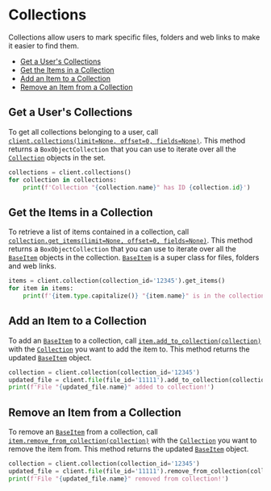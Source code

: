 Collections
===========

Collections allow users to mark specific files, folders and web links to make it easier to find them.

<!-- START doctoc generated TOC please keep comment here to allow auto update -->
<!-- DON'T EDIT THIS SECTION, INSTEAD RE-RUN doctoc TO UPDATE -->

- [Get a User's Collections](#get-a-users-collections)
- [Get the Items in a Collection](#get-the-items-in-a-collection)
- [Add an Item to a Collection](#add-an-item-to-a-collection)
- [Remove an Item from a Collection](#remove-an-item-from-a-collection)

<!-- END doctoc generated TOC please keep comment here to allow auto update -->

Get a User's Collections
------------------------

To get all collections belonging to a user, call [`client.collections(limit=None, offset=0, fields=None)`][collections].
This method returns a `BoxObjectCollection` that you can use to iterate over all the
[`Collection`][collection_class] objects in the set.

<!-- sample get_collections -->
```python
collections = client.collections()
for collection in collections:
    print(f'Collection "{collection.name}" has ID {collection.id}')
```

[collections]: https://box-python-sdk.readthedocs.io/en/latest/boxsdk.client.html#boxsdk.client.client.Client.collections
[collection_class]: https://box-python-sdk.readthedocs.io/en/latest/boxsdk.object.html#boxsdk.object.collection.Collection

Get the Items in a Collection
-----------------------------

To retrieve a list of items contained in a collection, call
[`collection.get_items(limit=None, offset=0, fields=None)`][get_items].  This method returns a
`BoxObjectCollection` that you can use to iterate over all the [`BaseItem`][base_item_class] objects in
the collection. [`BaseItem`][base_item_class] is a super class for files, folders and web links.

<!-- sample get_collections_id_items -->
```python
items = client.collection(collection_id='12345').get_items()
for item in items:
    print(f'{item.type.capitalize()} "{item.name}" is in the collection')
```

[get_items]: https://box-python-sdk.readthedocs.io/en/latest/boxsdk.object.html#boxsdk.object.collection.Collection.get_items
[base_item_class]: https://box-python-sdk.readthedocs.io/en/latest/boxsdk.object.html#boxsdk.object.base_item.BaseItem

Add an Item to a Collection
----------------------

To add an [`BaseItem`][base_item_class] to a collection, call [`item.add_to_collection(collection)`][add_to_collection] with the
[`Collection`][collection_class] you want to add the item to.  This method returns the updated [`BaseItem`][base_item_class]
object.

<!-- sample put_files_id add_to_collection -->
```python
collection = client.collection(collection_id='12345')
updated_file = client.file(file_id='11111').add_to_collection(collection)
print(f'File "{updated_file.name}" added to collection!')
```

[add_to_collection]: https://box-python-sdk.readthedocs.io/en/latest/boxsdk.object.html#boxsdk.object.base_item.BaseItem.add_to_collection

Remove an Item from a Collection
---------------------------

To remove an [`BaseItem`][base_item_class]  from a collection, call
[`item.remove_from_collection(collection)`][remove_from_collection] with the [`Collection`][collection_class] you want
to remove the item from.  This method returns the updated [`BaseItem`][base_item_class]  object.

<!-- sample put_files_id remove_from_collection -->
```python
collection = client.collection(collection_id='12345')
updated_file = client.file(file_id='11111').remove_from_collection(collection)
print(f'File "{updated_file.name}" removed from collection!')
```

[remove_from_collection]: https://box-python-sdk.readthedocs.io/en/latest/boxsdk.object.html#boxsdk.object.base_item.BaseItem.remove_from_collection
